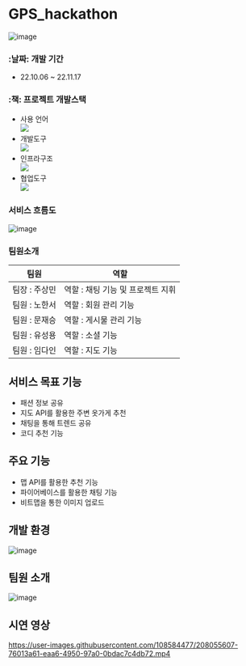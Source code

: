 # GPS_hackathon
![image](https://user-images.githubusercontent.com/112377313/208052299-7130cbfd-0bdf-41c8-9edd-9197444b772f.png)
### :날짜: 개발 기간
* 22.10.06 ~ 22.11.17
### :책: 프로젝트 개발스택
* 사용 언어<br/> <img src="https://img.shields.io/badge/Kotlin-7F52FF?style=for-the-badge&logo=Kotlin&logoColor=white"/><br/>
* 개발도구<br/> <img src="https://img.shields.io/badge/Android-3DDC84?style=for-the-badge&logo=Android&logoColor=white"/><br/>
* 인프라구조<br/> <img src="https://img.shields.io/badge/Firebase-FFCA28?style=for-the-badge&logo=Firebase&logoColor=white"/> <br/>
* 협업도구<br/> <img src="https://img.shields.io/badge/GitHub-181717?style=for-the-badge&logo=GitHub&logoColor=white"/><br/>
### 서비스 흐름도
![image](https://user-images.githubusercontent.com/112377313/208052590-753b90de-652a-4c9b-a13c-f3902ca0dc06.png)
### 팀원소개
팀원|역할
---|---|
팀장 : 주상민 | 역할 : 채팅 기능 및 프로젝트 지휘
팀원 : 노한서 | 역할 : 회원 관리 기능
팀원 : 문재승 | 역할 : 게시물 관리 기능
팀원 : 유성용 | 역할 : 소셜 기능
팀원 : 임다인 | 역할 : 지도 기능

## 서비스 목표 기능
* 패션 정보 공유
* 지도 API를 활용한 주변 옷가게 추천
* 채팅을 통해 트렌드 공유
* 코디 추천 기능


## 주요 기능
* 맵 API를 활용한 추천 기능
* 파이어베이스를 활용한 채팅 기능
* 비트맵을 통한 이미지 업로드


## 개발 환경
![image](https://user-images.githubusercontent.com/108584477/208057959-cd495b2a-e67b-41c3-9698-ae6a3f937783.png)



## 팀원 소개
![image](https://user-images.githubusercontent.com/108584477/208054223-69da7a6f-5641-489a-94d1-c00844fa2c15.png)


## 시연 영상



https://user-images.githubusercontent.com/108584477/208055607-76013a61-eaa6-4950-97a0-0bdac7c4db72.mp4








